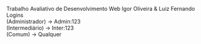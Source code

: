 Trabalho Avaliativo de Desenvolvimento Web
Igor Oliveira & Luiz Fernando
<br>
Logins
<br>
(Administrador) → Admin:123
<br>
(Intermediário) → Inter:123
<br>
(Comum) → Qualquer


